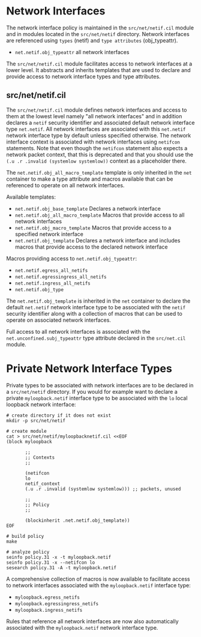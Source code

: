 # Network Interfaces

The network interface policy is maintained in the `src/net/netif.cil`
module and in modules located in the `src/net/netif` directory.
Network interfaces are referenced using `types` (netif) and
`type attributes` (obj_typeattr).

* `net.netif.obj_typeattr` all network interfaces

The `src/net/netif.cil` module facilitates access to network
interfaces at a lower level. It abstracts and inherits templates that
are used to declare and provide access to network interface types and
type attributes.

## src/net/netif.cil

The `src/net/netif.cil` module defines network interfaces and access
to them at the lowest level namely "all network interfaces" and in
addition declares a `netif` security identifier and associated
default network interface type `net.netif`. All network interfaces are
associated with this `net.netif` network interface type by default
unless specified otherwise. The network interface context is
associated with network interfaces using `netifcon` statements. Note
that even though the `netifcon` statement also expects a network
packet context, that this is deprecated and that you should use the
`(.u .r .invalid (systemlow systemlow))` context as a placeholder
there.

The `net.netif.obj_all_macro_template` template is only inherited in
the `net` container to make a type attribute and macros available that
can be referenced to operate on all network interfaces.

Available templates:

* `net.netif.obj_base_template` Declares a network interface
* `net.netif.obj_all_macro_template` Macros that provide access to all
network interfaces
* `net.netif.obj_macro_template` Macros that provide access to
a specified network interface
* `net.netif.obj_template` Declares a network interface and includes
macros that provide access to the declared network interface

Macros providing access to `net.netif.obj_typeattr`:

* `net.netif.egress_all_netifs`
* `net.netif.egressingress_all_netifs`
* `net.netif.ingress_all_netifs`
* `net.netif.obj_type`

The `net.netif.obj_template` is inherited in the `net` container
to declare the default `net.netif` network interface type to be
associated with the `netif` security identifier along with a
collection of macros that can be used to operate on associated network
interfaces.

Full access to all network interfaces is associated with the
`net.unconfined.subj_typeattr` type attribute declared in the
`src/net.cil` module.

# Private Network Interface Types

Private types to be associated with network interfaces are to be
declared in a `src/net/netif` directory. If you would for
example want to declare a private `myloopback.netif` interface type to
be associated with the `lo` local loopback network interface:

```
# create directory if it does not exist
mkdir -p src/net/netif

# create module
cat > src/net/netif/myloopbacknetif.cil <<EOF
(block myloopback

       ;;
       ;; Contexts
       ;;

       (netifcon
       lo
       netif_context
       (.u .r .invalid (systemlow systemlow))) ;; packets, unused

       ;;
       ;; Policy
       ;;

       (blockinherit .net.netif.obj_template))
EOF

# build policy
make

# analyze policy
seinfo policy.31 -x -t myloopback.netif
seinfo policy.31 -x --netifcon lo
sesearch policy.31 -A -t myloopback.netif
```
A comprehensive collection of macros is now available to facilitate
access to network interfaces associated with the `myloopback.netif`
interface type:

* `myloopback.egress_netifs`
* `myloopback.egressingress_netifs`
* `myloopback.ingress_netifs`

Rules that reference all network interfaces are now also automatically
associated with the `myloopback.netif` network interface type.
